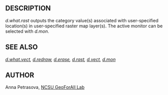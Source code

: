 ## DESCRIPTION

*d.what.rast* outputs the category value(s) associated with
user-specified location(s) in user-specified raster map layer(s). The
active monitor can be selected with *d.mon*.

## SEE ALSO

*[d.what.vect](d.what.vect.md), [d.redraw](d.redraw.md),
[d.erase](d.erase.md), [d.rast](d.rast.md), [d.vect](d.vect.md),
[d.mon](d.mon.md)*

## AUTHOR

Anna Petrasova, [NCSU GeoForAll
Lab](https://geospatial.ncsu.edu/geoforall/)
